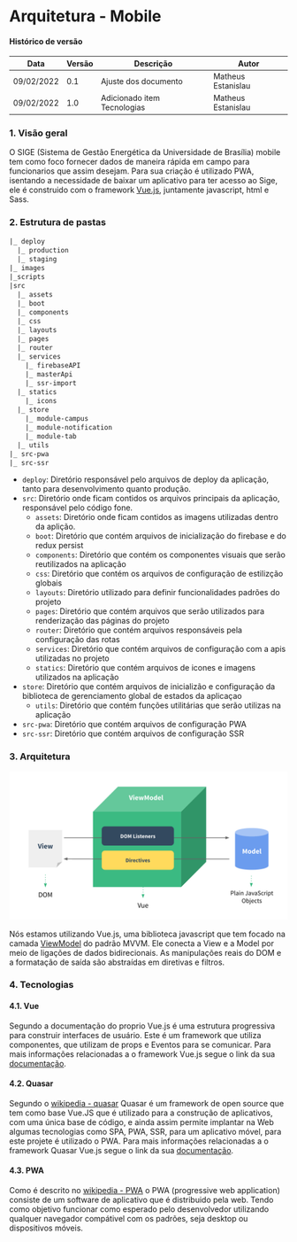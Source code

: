 # Arquitetura - Mobile

#### Histórico de versão

| Data       | Versão | Descrição                   | Autor              |
| ---------- | ------ | --------------------------- | ------------------ |
| 09/02/2022 | 0.1    | Ajuste dos documento        | Matheus Estanislau |
| 09/02/2022 | 1.0    | Adicionado item Tecnologias | Matheus Estanislau |

### 1. Visão geral

O SIGE (Sistema de Gestão Energética da Universidade de Brasília) mobile tem como foco fornecer dados de maneira rápida em campo para funcionarios que assim desejam. Para sua criação é utilizado PWA, isentando a necessidade de baixar um aplicativo para ter acesso ao Sige, ele é construido com o framework [Vue.js](https://vuejs.org/v2/guide/), juntamente javascript, html e Sass.

### 2. Estrutura de pastas

```
|_ deploy
  |_ production
  |_ staging
|_ images
|_scripts
|src
  |_ assets
  |_ boot
  |_ components
  |_ css
  |_ layouts
  |_ pages
  |_ router
  |_ services
    |_ firebaseAPI
    |_ masterApi
    |_ ssr-import
  |_ statics
    |_ icons
  |_ store
    |_ module-campus
    |_ module-notification
    |_ module-tab
  |_ utils
|_ src-pwa
|_ src-ssr
```

- `deploy`: Diretório responsável pelo arquivos de deploy da aplicação, tanto para desenvolvimento quanto produção.
- `src`: Diretório onde ficam contidos os arquivos principais da aplicação, responsável pelo código fone.
  - `assets`: Diretório onde ficam contidos as imagens utilizadas dentro da aplição.
  - `boot`: Diretório que contém arquivos de inicialização do firebase e do redux persist
  - `components`: Diretório que contém os componentes visuais que serão reutilizados na aplicação
  - `css`: Diretório que contém os arquivos de configuração de estilizção globais
  - `layouts`: Diretório utilizado para definir funcionalidades padrões do projeto
  - `pages`: Diretório que contém arquivos que serão utilizados para renderização das páginas do projeto
  - `router`: Diretório que contém arquivos responsáveis pela configuração das rotas
  - `services`: Diretório que contém arquivos de configuração com a apis utilizadas no projeto
  - `statics`: Diretório que contém arquivos de icones e imagens utilizados na aplicação
- `store`: Diretório que contém arquivos de inicializão e configuração da biblioteca de gerenciamento global de estados da aplicaçao
  - `utils`: Diretório que contém funções utilitárias que serão utilizas na aplicação
- `src-pwa`: Diretório que contém arquivos de configuração PWA
- `src-ssr`: Diretório que contém arquivos de configuração SSR

### 3. Arquitetura

![mvvm](../assets/images/mvvm.png)

Nós estamos utilizando Vue.js, uma biblioteca javascript que tem focado na camada [ViewModel](https://012.vuejs.org/guide/#ViewModel) do padrão MVVM. Ele conecta a View e a Model por meio de ligações de dados bidirecionais. As manipulações reais do DOM e a formatação de saída são abstraídas em diretivas e filtros.

### 4. Tecnologias

#### 4.1. Vue

Segundo a documentação do proprio Vue.js é uma estrutura progressiva para construir interfaces de usuário. Este é um framework que utiliza componentes, que utilizam de props e Eventos para se comunicar.
Para mais informações relacionadas a o framework Vue.js segue o link da sua [documentação](https://vuejs.org/v2/guide/).

#### 4.2. Quasar

Segundo o [wikipedia - quasar](https://en.wikipedia.org/wiki/Quasar_framework) Quasar é um framework de open source que tem como base Vue.JS que é utilizado para a construção de aplicativos, com uma única base de código, e ainda assim permite implantar na Web algumas tecnologias como SPA, PWA, SSR, para um aplicativo móvel, para este projete é utilizado o PWA. Para mais informações relacionadas a o framework Quasar Vue.js segue o link da sua [documentação](https://quasar.dev/).

#### 4.3. PWA

Como é descrito no [wikipedia - PWA](https://en.m.wikipedia.org/wiki/Progressive_web_application) o PWA (progressive web application) consiste de um software de aplicativo que é distribuido pela web. Tendo como objetivo funcionar como esperado pelo desenvolvedor utilizando qualquer navegador compátivel com os padrões, seja desktop ou dispositivos móveis.
